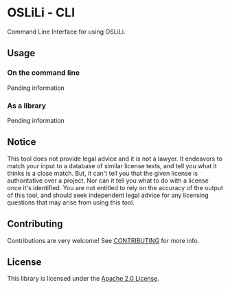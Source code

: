 # OSLiLi - CLI

Command Line Interface for using OSLiLi.


## Usage

### On the command line

Pending information

### As a library

Pending information

## Notice

This tool does not provide legal advice and it is not a lawyer. It endeavors to match your input to a database of similar license texts, and tell you what it thinks is a close match. But, it can't tell you that the given license is authoritative over a project. Nor can it tell you what to do with a license once it's identified. You are not entitled to rely on the accuracy of the output of this tool, and should seek independent legal advice for any licensing questions that may arise from using this tool.

## Contributing

Contributions are very welcome! See [CONTRIBUTING](CONTRIBUTING.md) for more info.

## License

This library is licensed under the [Apache 2.0 License](LICENSE).
